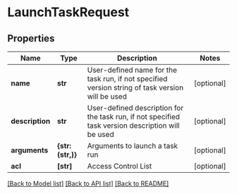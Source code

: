 # LaunchTaskRequest


## Properties
Name | Type | Description | Notes
------------ | ------------- | ------------- | -------------
**name** | **str** | User-defined name for the task run, if not specified version string of task version will be used | [optional] 
**description** | **str** | User-defined description for the task run, if not specified task version description will be used | [optional] 
**arguments** | **{str: (str,)}** | Arguments to launch a task run | [optional] 
**acl** | **[str]** | Access Control List | [optional] 

[[Back to Model list]](../README.md#documentation-for-models) [[Back to API list]](../README.md#documentation-for-api-endpoints) [[Back to README]](../README.md)


